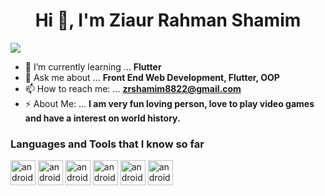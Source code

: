 <h1 align="center">Hi 👋, I'm Ziaur Rahman Shamim</h1>

![](https://komarev.com/ghpvc/?username=ZRShamim&label=PROFILE+VIEWS)

- 🌱 I’m currently learning ... **Flutter**
- 💬 Ask me about ... **Front End Web Development, Flutter, OOP**
- 📫 How to reach me: ... **zrshamim8822@gmail.com**
- ⚡ About Me: ... **I am very fun loving person, love to play video games and have a interest on world history.**


<h3 align="left">Languages and Tools that I know so far</h3>
<p align="left"> 
  <img src="https://www.vectorlogo.zone/logos/flutterio/flutterio-icon.svg" alt="android" width="40" height="40"/>
  <img src="https://upload.wikimedia.org/wikipedia/commons/thumb/6/61/HTML5_logo_and_wordmark.svg/2048px-HTML5_logo_and_wordmark.svg.png" alt="android" width="40" height="40"/>
  <img src="https://upload.wikimedia.org/wikipedia/commons/thumb/d/d5/CSS3_logo_and_wordmark.svg/1200px-CSS3_logo_and_wordmark.svg.pngg" alt="android" width="40" height="40"/>
  <img src="https://upload.wikimedia.org/wikipedia/commons/thumb/9/99/Unofficial_JavaScript_logo_2.svg/1024px-Unofficial_JavaScript_logo_2.svg.png" alt="android" width="40" height="40"/>
  <img src="https://upload.wikimedia.org/wikipedia/commons/thumb/1/18/C_Programming_Language.svg/1200px-C_Programming_Language.svg.png" alt="android" width="40" height="40"/>
  <img src="https://upload.wikimedia.org/wikipedia/commons/thumb/c/c3/Python-logo-notext.svg/1024px-Python-logo-notext.svg.png" alt="android" width="40" height="40"/>
</p>
